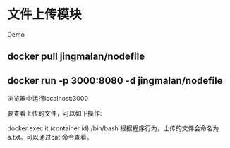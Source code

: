 # 文件上传模块
Demo 

 ## docker pull jingmalan/nodefile

  ## docker run -p 3000:8080 -d jingmalan/nodefile
  
  浏览器中运行localhost:3000

  要查看上传的文件，可以如下操作:

  docker exec it (container id) /bin/bash
  根据程序行为，上传的文件会命名为a.txt。可以通过cat 命令查看。